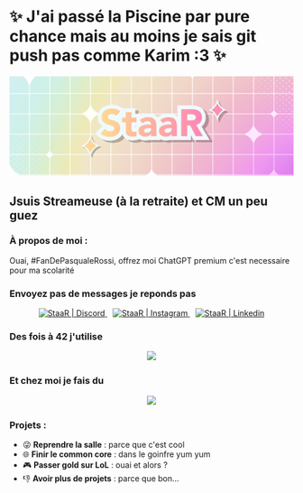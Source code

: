 # ✨ J'ai passé la Piscine par pure chance mais au moins je sais git push pas comme Karim :3 ✨

![Banner](https://github.com/StaaRTTV/StaaRTTV/blob/main/16-9eeeeee.png?raw=true)

## Jsuis Streameuse (à la retraite) et CM un peu guez

<h3 align="left">À propos de moi :</h3>
<p align="left"> 
  Ouai, #FanDePasqualeRossi, offrez moi ChatGPT premium c'est necessaire pour ma scolarité
</p>

### Envoyez pas de messages je reponds pas

<p align="center">
  <a href="https://discord.gg/staar" target=>
    <img alt="StaaR | Discord" width="48px" src="https://skillicons.dev/icons?i=discord" />
  </a>
  <a href="https://instagram.com/gabrielle.pch" target="_blank" style="margin: 0 10px;">
    <img alt="StaaR | Instagram" width="48px" src="https://skillicons.dev/icons?i=instagram" />
  </a>
  <a href="https://www.linkedin.com/in/gabrielle-pochon-2bb0b0255/" target="_blank">
    <img alt="StaaR | Linkedin" width="48px" src="https://skillicons.dev/icons?i=linkedin" />
  </a>
</p>

### Des fois à 42 j'utilise

<p align="center">
  <a href="https://skillicons.dev">
    <img src="https://skillicons.dev/icons?i=git,vscode,linux,c,vim" />
  </a>
</p>

### Et chez moi je fais du

<p align="center">
  <a href="https://skillicons.dev">
    <img src="https://skillicons.dev/icons?i=figma,ae,blender,ps,arduino" />
  </a>
</p>

<h3 align="left">Projets :</h3>
<ul align="left">
  <li>😜 <strong>Reprendre la salle</strong> : parce que c'est cool</li>
  <li>🌐 <strong>Finir le common core</strong> : dans le goinfre yum yum</li>
  <li>🎮 <strong>Passer gold sur LoL</strong> : ouai et alors ?</li>
  <li>👎 <strong>Avoir plus de projets</strong> : parce que bon...</li>
</ul>

[youtube]: https://www.youtube.com/@Shinystaar_
[instagram]: https://instagram.com/gabrielle.pch
[discord]: https://discord.com/invite/staar
